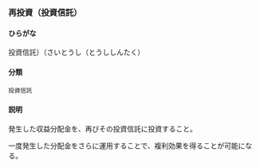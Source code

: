 <div style="display:none;">

## [あ行](securities-terms?id=あ行)
## [か行](securities-terms?id=か行)
## [さ行](securities-terms?id=さ行)

</div>

### 再投資（投資信託）

#### ひらがな

投資信託）（さいとうし（とうししんたく）

#### 分類

`投資信託`

#### 説明

発生した収益分配金を、再びその投資信託に投資すること。
 
一度発生した分配金をさらに運用することで、複利効果を得ることが可能になる。

<div style="display:none;">

## [た行](securities-terms?id=た行)
## [な行](securities-terms?id=な行)
## [は行](securities-terms?id=は行)
## [ま行](securities-terms?id=ま行)
## [や行](securities-terms?id=や行)
## [ら行](securities-terms?id=ら行)
## [わ行](securities-terms?id=わ行)
## [英数字・記号](securities-terms?id=英数字・記号)

</div>

